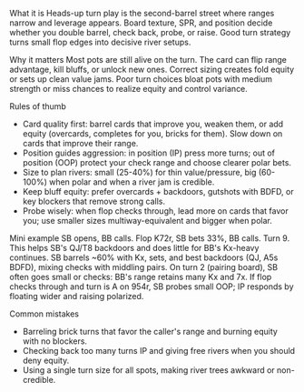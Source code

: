 What it is
Heads-up turn play is the second-barrel street where ranges narrow and leverage appears. Board texture, SPR, and position decide whether you double barrel, check back, probe, or raise. Good turn strategy turns small flop edges into decisive river setups.

Why it matters
Most pots are still alive on the turn. The card can flip range advantage, kill bluffs, or unlock new ones. Correct sizing creates fold equity or sets up clean value jams. Poor turn choices bloat pots with medium strength or miss chances to realize equity and control variance.

Rules of thumb
* Card quality first: barrel cards that improve you, weaken them, or add equity (overcards, completes for you, bricks for them). Slow down on cards that improve their range.
* Position guides aggression: in position (IP) press more turns; out of position (OOP) protect your check range and choose clearer polar bets.
* Size to plan rivers: small (25-40%) for thin value/pressure, big (60-100%) when polar and when a river jam is credible.
* Keep bluff equity: prefer overcards + backdoors, gutshots with BDFD, or key blockers that remove strong calls.
* Probe wisely: when flop checks through, lead more on cards that favor you; use smaller sizes multiway-equivalent and bigger when polar.

Mini example
SB opens, BB calls. Flop K72r, SB bets 33%, BB calls. Turn 9. This helps SB's QJ/T8 backdoors and does little for BB's Kx-heavy continues. SB barrels ~60% with Kx, sets, and best backdoors (QJ, A5s BDFD), mixing checks with middling pairs. On turn 2 (pairing board), SB often goes small or checks: BB's range retains many Kx and 7x. If flop checks through and turn is A on 954r, SB probes small OOP; IP responds by floating wider and raising polarized.

Common mistakes
* Barreling brick turns that favor the caller's range and burning equity with no blockers.
* Checking back too many turns IP and giving free rivers when you should deny equity.
* Using a single turn size for all spots, making river trees awkward or non-credible.

